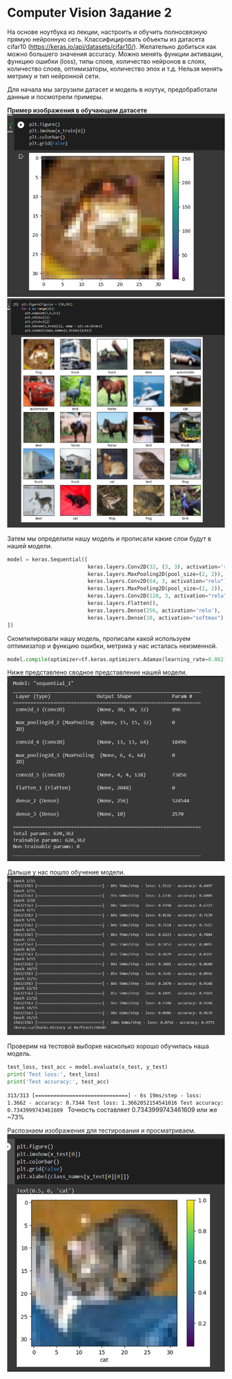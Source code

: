 # Computer Vision  Задание 2
На основе ноутбука из лекции, настроить и обучить полносвязную прямую нейронную сеть. Классифицировать объекты из датасета cifar10 (https://keras.io/api/datasets/cifar10/). Желательно добиться как можно большего значения accuracy. Можно менять функции активации, функцию ошибки (loss), типы слоев, количество нейронов в слоях, количество слоев, оптимизаторы, количество эпох и т.д. Нельзя менять метрику и тип нейронной сети. 

Для начала мы загрузили датасет и модель в ноутук, предобработали данные и посмотрели примеры.

**Пример изображения в обучающем датасете**
![image info](https://github.com/misshp11/CV2/blob/main/img/изображение_2023-04-05_005556395.png) 
![image info](https://github.com/misshp11/CV2/blob/main/img/изображение_2023-04-05_005945826.png) 

Затем мы определили нашу модель и прописали какие слои будут в нашей модели.
```python
model = keras.Sequential([
                          keras.layers.Conv2D(32, (3, 3), activation='relu', input_shape=(32, 32, 3)),
                          keras.layers.MaxPooling2D(pool_size=(2, 2)),
                          keras.layers.Conv2D(64, 3, activation="relu"),
                          keras.layers.MaxPooling2D(pool_size=(2, 2)),
                          keras.layers.Conv2D(128, 3, activation="relu"),
                          keras.layers.Flatten(),
                          keras.layers.Dense(256, activation='relu'),
                          keras.layers.Dense(10, activation="softmax")
])
```

Скомпилировали нашу модель, прописали какой используем оптимизатор и функцию ошибки, метрика у нас исталась неизменной.
```python
model.compile(optimizer=tf.keras.optimizers.Adamax(learning_rate=0.002), loss='SparseCategoricalCrossentropy', metrics=['accuracy'])
```

Ниже представлено сводное представление нашей модели.
![image info](https://github.com/misshp11/CV2/blob/main/img/изображение_2023-04-05_011104903.png)                                                   

Дальше у нас пошло обучение модели.
![image info](https://github.com/misshp11/CV2/blob/main/img/изображение_2023-04-05_011342097.png) 

Проверим на тестовой выборке насколько хорошо обучилась наша модель.
```python
test_loss, test_acc = model.evaluate(x_test, y_test)
print('Test loss:', test_loss)
print('Test accuracy:', test_acc)
```
<code>313/313 [==============================] - 6s 19ms/step - loss: 1.3662 - accuracy: 0.7344
Test loss: 1.3662052154541016
Test accuracy: 0.7343999743461609
</code> 
Точность составляет 0.7343999743461609 или же ~73%

Распознаем изображения для тестирования и просматриваем.
![image info](https://github.com/misshp11/CV2/blob/main/img/изображение_2023-04-05_012421835.png)  
